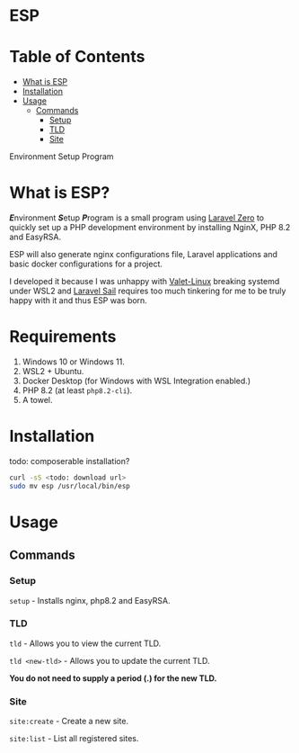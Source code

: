 ESP
===

# Table of Contents

- [What is ESP](#what-is-esp)
- [Installation](#installation)
- [Usage](#usage)
  - [Commands](#commands)
    - [Setup](#setup)
    - [TLD](#tld-)
    - [Site](#site)

Environment Setup Program

# What is ESP?

***E***nvironment ***S***etup ***P***rogram is a small program using [Laravel Zero](https://laravel-zero.com/) 
to quickly set up a PHP development environment by installing NginX, PHP 8.2 
and EasyRSA.

ESP will also generate nginx configurations file, Laravel applications and 
basic docker configurations for a project.

I developed it because I was unhappy with [Valet-Linux](https://github.com/cpriego/valet-linux)
breaking systemd under WSL2 and [Laravel Sail](https://laravel.com/docs/sail) 
requires too much tinkering for me to be truly happy with it and thus ESP was 
born.

# Requirements

1. Windows 10 or Windows 11.
2. WSL2 + Ubuntu.
3. Docker Desktop (for Windows with WSL Integration enabled.)
4. PHP 8.2 (at least `php8.2-cli`).
5. A towel.

# Installation

todo: composerable installation?
```sh
curl -sS <todo: download url>
sudo mv esp /usr/local/bin/esp
```

# Usage

## Commands
### Setup

`setup` - Installs nginx, php8.2 and EasyRSA.

### TLD 

`tld` - Allows you to view the current TLD.

`tld <new-tld>` - Allows you to update the current TLD. 

**You do not need to supply a period (.) for the new TLD.**

### Site
`site:create` - Create a new site.

`site:list` - List all registered sites.
